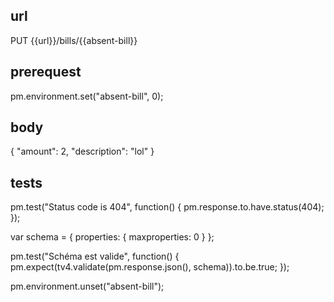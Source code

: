 ## url 
PUT {{url}}/bills/{{absent-bill}}

## prerequest
pm.environment.set("absent-bill", 0);

## body
{
	"amount": 2,
	"description": "lol"
}

## tests
pm.test("Status code is 404", function() {
    pm.response.to.have.status(404);
});

var schema = {
    properties: {
        maxproperties: 0
    }
};

pm.test("Schéma est valide", function() {
    pm.expect(tv4.validate(pm.response.json(), schema)).to.be.true;
});

pm.environment.unset("absent-bill");